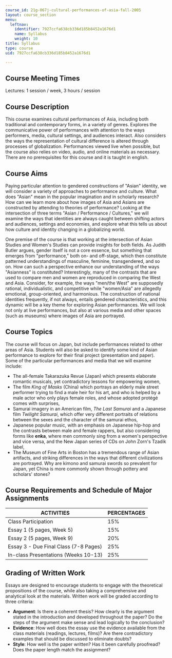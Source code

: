 ```yaml
---
course_id: 21g-067j-cultural-performances-of-asia-fall-2005
layout: course_section
menu:
  leftnav:
    identifier: 7927ccfa638cb336d185b8452a1676d1
    name: Syllabus
    weight: 10
title: Syllabus
type: course
uid: 7927ccfa638cb336d185b8452a1676d1

---
```


Course Meeting Times
--------------------

Lectures: 1 session / week, 3 hours / session

Course Description
------------------

This course examines cultural performances of Asia, including both traditional and contemporary forms, in a variety of genres. Explores the communicative power of performances with attention to the ways performers, media, cultural settings, and audiences interact. Also considers the ways the representation of cultural difference is altered through processes of globalization. Performances viewed live when possible, but the course also relies on video, audio, and online materials as necessary. There are no prerequisites for this course and it is taught in english.

Course Aims
-----------

Paying particular attention to gendered constructions of "Asian" identity, we will consider a variety of approaches to performance and culture. What does "Asian" mean in the popular imagination and in scholarly research? How can we learn more about how images of Asia and Asians are constructed by attending to theories of performance? Looking at the intersection of three terms "Asian / Performance / Cultures," we will examine the ways that identities are always caught between shifting actors and audiences, settings and economies, and explore what this tells us about how culture and identity changing in a globalizing world.

One premise of the course is that working at the intersection of Asian Studies and Women's Studies can provide insights for both fields. As Judith Butler argues, gender itself is not a core essence, but something that emerges from "performance," both on- and off-stage, which then constitute patterned understandings of masculine, feminine, transgendered, and so on. How can such a perspective enhance our understanding of the ways "Asianness" is constituted? Interestingly, many of the contrasts that are used to compare men and women are reproduced in comparing the West and Asia. Consider, for example, the ways "men/the West" are supposedly rational, individualistic, and competitive while "women/Asia" are allegedly emotional, group-oriented, and harmonious. The construction of national identities frequently, if not always, entails gendered characteristics, and this dynamic will be a key theme for exploring Asian performances. We will look not only at live performances, but also at various media and other spaces (such as museums) where images of Asia are portrayed.

Course Topics
-------------

The course will focus on Japan, but include performances related to other areas of Asia. Students will also be asked to identify some kind of Asian performance to explore for their final project (presentation and paper). Some of the particular performances and media that we will examine include:

*   The all-female Takarazuka Revue (Japan) which presents elaborate romantic musicals, yet contradictory lessons for empowering women,
*   The film _King of Masks_ (China) which portrays an elderly male street performer trying to find a male heir for his art, and who is helped by a male actor who only plays female roles, and whose adopted protégé comes with surprises,
*   Samurai imagery in an American film, _The Last Samurai_ and a Japanese film _Twilight Samurai_, which offer very different portraits of relations between the sexes and the character of the samurai ethos,
*   Japanese popular music, with an emphasis on Japanese hip-hop and the contrasts between male and female rappers, but also considering forms like **enka**, where men commonly sing from a women's perspective and vice versa, and the New Japan series of CDs on John Zorn's Tzadik label,
*   The Museum of Fine Arts in Boston has a tremendous range of Asian artifacts, and striking differences in the ways that different civilizations are portrayed. Why are kimono and samurai swords so prevalent for Japan, yet China is more commonly shown through pottery and scholars' stones?

Course Requirements and Schedule of Major Assignments
-----------------------------------------------------

| ACTIVITIES | PERCENTAGES |
| --- | --- |
| Class Participation | 15% |
| Essay 1 (5 pages, Week 5) | 15% |
| Essay 2 (5 pages, Week 9) | 20% |
| Essay 3 - Due Final Class (7-8 Pages) | 25% |
| In-class Presentations (Weeks 10-13) | 25% 

  

Grading of Written Work
-----------------------

Essays are designed to encourage students to engage with the theoretical propositions of the course, while also taking a comprehensive and analytical look at the materials. Written work will be graded according to three criteria:

*   **Argument**: Is there a coherent thesis? How clearly is the argument stated in the introduction and developed throughout the paper? Do the steps of the argument make sense and lead logically to the conclusion?
*   **Evidence**: How well does the essay use the evidence available from the class materials (readings, lectures, films)? Are there contradictory examples that should be discussed to eliminate doubts?
*   **Style**: How well is the paper written? Has it been carefully proofread? Does the paper length match the assignment?